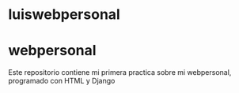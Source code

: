 # luiswebpersonal
# webpersonal
Este repositorio contiene mi primera practica sobre mi webpersonal, programado con HTML y Django 
